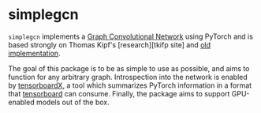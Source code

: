 # simplegcn

`simplegcn` implements a [Graph Convolutional Network][gcn] using PyTorch and
is based strongly on Thomas Kipf's [research][tkifp site] and [old
implementation][pygcn].

[gcn]: https://arxiv.org/abs/1609.02907
[tkipf site]: https://tkipf.github.io/graph-convolutional-networks/
[pygcn]: https://github.com/tkipf/pygcn

The goal of this package is to be as simple to use as possible, and aims to
function for any arbitrary graph. Introspection into the network is enabled by
[tensorboardX][tensorboardX], a tool which summarizes PyTorch information in a
format that [tensorboard][tensorboard] can consume. Finally, the package aims
to support GPU-enabled models out of the box.

[tensorboardX]: https://github.com/lanpa/tensorboardX
[tensorboard]: https://www.tensorflow.org/guide/summaries_and_tensorboard
